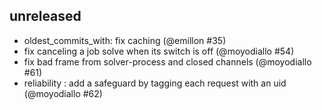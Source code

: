 ## unreleased

* oldest_commits_with: fix caching (@emillon #35)
* fix canceling a job solve when its switch is off (@moyodiallo #54)
* fix bad frame from solver-process and closed channels (@moyodiallo #61)
* reliability : add a safeguard by tagging each request with an uid (@moyodiallo #62)
